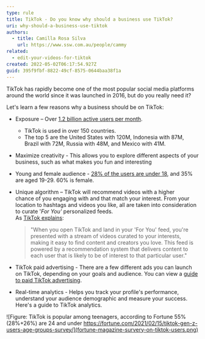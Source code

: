 ```yaml
---
type: rule
title: TikTok - Do you know why should a business use TikTok?
uri: why-should-a-business-use-tiktok
authors:
  - title: Camilla Rosa Silva
    url: https://www.ssw.com.au/people/cammy
related:
  - edit-your-videos-for-tiktok
created: 2022-05-02T06:17:54.927Z
guid: 395f9fbf-8822-49cf-8575-0644baa38f1a
---
```

TikTok has rapidly become one of the most popular social media platforms around the world since it was launched in 2016, but do you really need it? 

<!--endintro-->

Let's learn a few reasons why a business should be on TikTok:

* Exposure – Over [1.2 billion active users per month](https://www.businessofapps.com/data/tik-tok-statistics/). 

  * TikTok is used in over 150 countries. 
  * The top 5 are the United States with 120M, Indonesia with 87M, Brazil with 72M, Russia with 48M, and Mexico with 41M.
* Maximize creativity - This allows you to explore different aspects of your business, such as what makes you fun and interesting
* Young and female audience - [28% of the users are under 18](https://www.businessofapps.com/data/tik-tok-statistics/), and 35% are aged 19-29. 60% is female.
* Unique algorithm – TikTok will recommend videos with a higher chance of you engaging with and that match your interest. From your location to hashtags and videos you like, all are taken into consideration to curate '*For You'* personalized feeds.\
  As [TikTok explains](https://newsroom.tiktok.com/en-us/how-tiktok-recommends-videos-for-you):

  > "When you open TikTok and land in your 'For You' feed, you're presented with a stream of videos curated to your interests, making it easy to find content and creators you love. This feed is powered by a recommendation system that delivers content to each user that is likely to be of interest to that particular user."
* TikTok paid advertising - There are a few different ads you can launch on TikTok, depending on your goals and audience. You can view a [guide to paid TikTok advertising](https://viscapmedia.com/articles/guide-to-paid-tiktok-advertising/).
* Real-time analytics - Helps you track your profile's performance, understand your audience demographic and measure your success. Here's a guide to TikTok analytics.

![Figure: TikTok is popular among teenagers, according to Fortune 55% (28%+26%) are 24 and under https://fortune.com/2021/02/15/tiktok-gen-z-users-age-groups-survey/](fortune-magazine-survery-on-tiktok-users.png)
